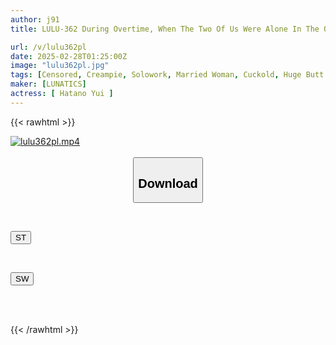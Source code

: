 ```yaml
---
author: j91
title: LULU-362 During Overtime, When The Two Of Us Were Alone In The Office, My Strict Married Woman Boss In Tight Pants Unconsciously Provoked Me With Her Big Ass And I Immediately Fucked Her, And Her Hidden Masochistic Tendencies Were Discovered, So I Tied Her Up In SM And Trained Her To Be An Obedient Pet And Creampied Her Until She Was. Yui Hatano

url: /v/lulu362pl
date: 2025-02-28T01:25:00Z
image: "lulu362pl.jpg"
tags: [Censored, Creampie, Solowork, Married Woman, Cuckold, Huge Butt	]
maker: [LUNATICS]
actress: [ Hatano Yui ]
---
```



{{< rawhtml >}}

<div class="video" data-videoid="bZlXvBbyALfPjXg">
    <a href="javascript:;">
        <img src="/v/lulu362pl/lulu362pl.jpg" width="WIDTH" height="HEIGHT" alt="lulu362pl.mp4" loading="lazy">
    </a>
</div>

<script type="text/javascript" src="https://j91.asia/asset/on-demand-st.js"></script>

<br>
  <link rel="stylesheet" href="https://j91.asia/asset/bs5.css">
  
  <center>
  <button class="btn btn-primary" type="button" data-bs-toggle="collapse" data-bs-target=".multi-collapse" aria-expanded="false" aria-controls="multiCollapseExample1 multiCollapseExample2"><h2>Download</h2></button></center>
</p>
<div class="row">
  <div class="col">
    <div class="collapse multi-collapse" id="multiCollapseExample1">
      <div class="card card-body">
	      	      <br>
<div class="buttons">  
<p><a href="/v/lulu362pl/st.html" target="_blank"><button class="btn-hover color-3"><i class="fa fa-download"></i> ST</button></a></p></div>
    </div>
  </div>
</div>
  <div class="col">
    <div class="collapse multi-collapse" id="multiCollapseExample2">
      <div class="card card-body">
	      <br>
<div class="buttons">
<p><a href="/v/lulu362pl/sw.html" target="_blank"><button class="btn-hover color-2"><i class="fa fa-download"></i> SW</button></a></p></div>
<br><br>
      </div>
    </div>
  </div>
</div>

{{< /rawhtml >}}